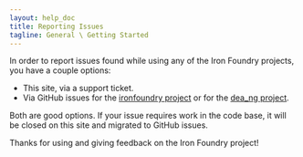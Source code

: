 ```yaml
---
layout: help_doc
title: Reporting Issues
tagline: General \ Getting Started
---
```


In order to report issues found while using any of the Iron Foundry projects, you have a couple options:

* This site, via a support ticket.
* Via GitHub issues for the [ironfoundry project](https://github.com/IronFoundry/ironfoundry/issues) or for the [dea_ng project](https://github.com/IronFoundry/dea_ng/issues).

Both are good options. If your issue requires work in the code base, it will be closed on this site and migrated to GitHub issues.

Thanks for using and giving feedback on the Iron Foundry project!